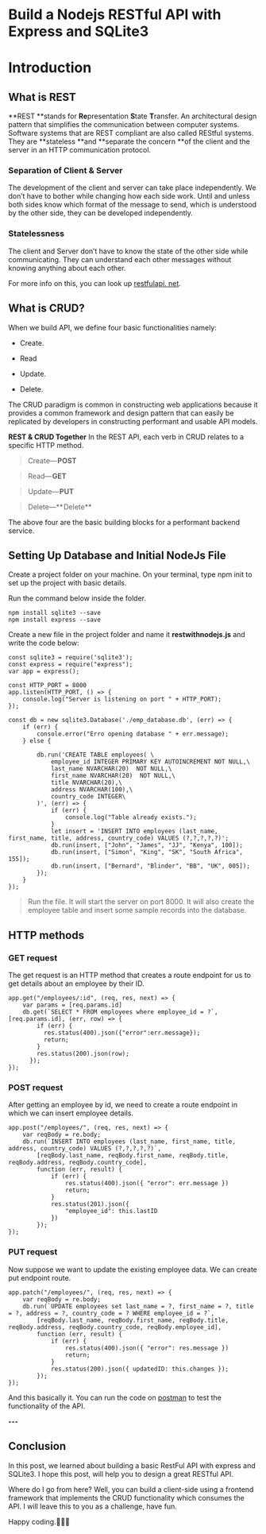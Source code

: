 # Build a Nodejs RESTful API with Express and SQLite3

# Introduction
## What is REST
**REST **stands for **Re**presentation **S**tate **T**ransfer. An architectural design pattern that simplifies the communication between computer systems. Software systems that are REST compliant are also called REStful systems. They are **stateless **and **separate the concern **of the client and the server in an HTTP communication protocol.

### Separation of Client & Server

The development of the client and server can take place independently. We don’t have to bother while changing how each side work. Until and unless both sides know which format of the message to send, which is understood by the other side, they can be developed independently.

### Statelessness

The client and Server don’t have to know the state of the other side while communicating. They can understand each other messages without knowing anything about each other.

 For more info on this, you can look up [restfulapi. net](https://restfulapi.net/statelessness/).

## What is CRUD?
When we build API, we define four basic functionalities namely:

- Create. 

- Read

-  Update.

- Delete.


The CRUD paradigm is common in constructing web applications because it provides a common framework and design pattern that can easily be replicated by developers in constructing performant and usable  API models.

**REST & CRUD Together**
In the REST API, each verb in CRUD relates to a specific HTTP method.

> Create— **POST**

> Read— **GET**

> Update— **PUT**

> Delete—** Delete**

The above four are the basic building blocks for a performant backend service.

## Setting Up Database and Initial NodeJs File
Create a project folder on your machine.
On your terminal, type npm init to set up the project with basic details. 

Run the command below inside the folder.


```
npm install sqlite3 --save
npm install express --save 

```

Create a new file in the project folder and name it **restwithnodejs.js** and write the code below:


```
const sqlite3 = require('sqlite3');
const express = require("express");
var app = express();

const HTTP_PORT = 8000
app.listen(HTTP_PORT, () => {
    console.log("Server is listening on port " + HTTP_PORT);
});

const db = new sqlite3.Database('./emp_database.db', (err) => {
    if (err) {
        console.error("Erro opening database " + err.message);
    } else {

        db.run('CREATE TABLE employees( \
            employee_id INTEGER PRIMARY KEY AUTOINCREMENT NOT NULL,\
            last_name NVARCHAR(20)  NOT NULL,\
            first_name NVARCHAR(20)  NOT NULL,\
            title NVARCHAR(20),\
            address NVARCHAR(100),\
            country_code INTEGER\
        )', (err) => {
            if (err) {
                console.log("Table already exists.");
            }
            let insert = 'INSERT INTO employees (last_name, first_name, title, address, country_code) VALUES (?,?,?,?,?)';
            db.run(insert, ["John", "James", "JJ", "Kenya", 100]);
            db.run(insert, ["Simon", "King", "SK", "South Africa", 155]);
            db.run(insert, ["Bernard", "Blinder", "BB", "UK", 005]);
        });
    }
});
``` 

> Run the file.
> It will start the server on port 8000. It will also create the employee table and insert some sample records into the database.

 ## HTTP methods
### GET request

The get request is an HTTP method that creates a route endpoint for us to get details about an employee by their ID.

```
app.get("/employees/:id", (req, res, next) => {
    var params = [req.params.id]
    db.get(`SELECT * FROM employees where employee_id = ?`, [req.params.id], (err, row) => {
        if (err) {
          res.status(400).json({"error":err.message});
          return;
        }
        res.status(200).json(row);
      });
});
``` 
### POST request
After getting an employee by id, we need to create a route endpoint in which we can insert employee details.


```
app.post("/employees/", (req, res, next) => {
    var reqBody = re.body;
    db.run(`INSERT INTO employees (last_name, first_name, title, address, country_code) VALUES (?,?,?,?,?)`,
        [reqBody.last_name, reqBody.first_name, reqBody.title, reqBody.address, reqBody.country_code],
        function (err, result) {
            if (err) {
                res.status(400).json({ "error": err.message })
                return;
            }
            res.status(201).json({
                "employee_id": this.lastID
            })
        });
});
``` 

### PUT request
Now suppose we want to update the existing employee data. We can create put endpoint route.

```
app.patch("/employees/", (req, res, next) => {
    var reqBody = re.body;
    db.run(`UPDATE employees set last_name = ?, first_name = ?, title = ?, address = ?, country_code = ? WHERE employee_id = ?`,
        [reqBody.last_name, reqBody.first_name, reqBody.title, reqBody.address, reqBody.country_code, reqBody.employee_id],
        function (err, result) {
            if (err) {
                res.status(400).json({ "error": res.message })
                return;
            }
            res.status(200).json({ updatedID: this.changes });
        });
});
``` 

And this basically it.  You can run the code on [postman](https://www.postman.com/)
to test the functionality of the API.


**---**
## Conclusion
In this post, we learned about building a basic RestFul API with express and SQLite3. I hope this post, will help you to design a great RESTful API.

Where do I go from here? Well, you can build a client-side using a frontend framework that implements the CRUD functionality which consumes the API. I will leave this to you as a challenge, have fun.

Happy coding.👨‍💻😊











